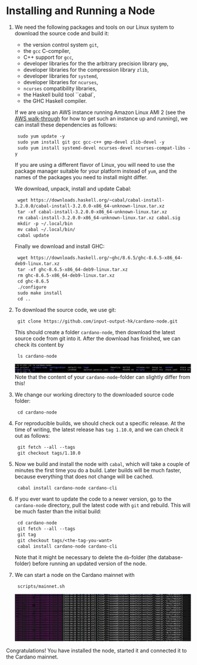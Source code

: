 # Installing and Running a Node

1. We need the following packages and tools on our Linux system to download the source code and build it:
    - the version control system ``git``,
    - the ``gcc`` C-compiler,
    - C++ support for ``gcc``,
    - developer libraries for the the arbitrary precision library ``gmp``,
    - developer libraries for the compression library ``zlib``,
    - developer libraries for ``systemd``,
    - developer libraries for ``ncurses``,
    - ``ncurses`` compatibility libraries,
    - the Haskell build tool ``cabal`,
    - the GHC Haskell compiler.

   If we are using an AWS instance running Amazon Linux AMI 2 (see the [AWS walk-through](AWS.md) for how to get such an instance up and running), 
   we can install these dependencies as follows:

        sudo yum update -y
        sudo yum install git gcc gcc-c++ gmp-devel zlib-devel -y
        sudo yum install systemd-devel ncurses-devel ncurses-compat-libs -y

   If you are using a different flavor of Linux, you will need to use the package manager suitable for your platform instead of ``yum``,
   and the names of the packages you need to install might differ.

   We download, unpack, install and update Cabal:

        wget https://downloads.haskell.org/~cabal/cabal-install-3.2.0.0/cabal-install-3.2.0.0-x86_64-unknown-linux.tar.xz
        tar -xf cabal-install-3.2.0.0-x86_64-unknown-linux.tar.xz
        rm cabal-install-3.2.0.0-x86_64-unknown-linux.tar.xz cabal.sig
        mkdir -p ~/.local/bin
        mv cabal ~/.local/bin/
        cabal update

   Finally we download and install GHC:

        wget https://downloads.haskell.org/~ghc/8.6.5/ghc-8.6.5-x86_64-deb9-linux.tar.xz
        tar -xf ghc-8.6.5-x86_64-deb9-linux.tar.xz
        rm ghc-8.6.5-x86_64-deb9-linux.tar.xz
        cd ghc-8.6.5
        ./configure
        sudo make install
        cd ..

2. To download the source code, we use git:

        git clone https://github.com/input-output-hk/cardano-node.git

   This should create a folder ``cardano-node``, then download the latest source code from git into it.
   After the download has finished, we can check its content by

        ls cardano-node

   ![Content of folder ``cardano-node``.](images/ls-cardano-node.png)
   Note that the content of your ``cardano-node``-folder can slightly differ from this!

3. We change our working directory to the downloaded source code folder:

        cd cardano-node

4. For reproducible builds, we should check out a specific release. At the time of writing, the latest release has `tag 1.10.0`, and we can check it out as follows:

        git fetch --all --tags
        git checkout tags/1.10.0

5. Now we build and install the node with ``cabal``, 
   which will take a couple of minutes the first time you do a build. Later builds will be much faster, because everything that does not change will be cached.

        cabal install cardano-node cardano-cli

6. If you ever want to update the code to a newer version, go to the ``cardano-node`` directory, pull the latest code with ``git`` and rebuild. 
   This will be much faster than the initial build:

        cd cardano-node
        git fetch --all --tags
        git tag
        git checkout tags/<the-tag-you-want>
        cabal install cardano-node cardano-cli

   Note that it might be necessary to delete the `db`-folder (the database-folder) before running an updated version of the node.

7. We can start a node on the Cardano mainnet with

        scripts/mainnet.sh

   ![Node running on mainnet.](images/mainnet.png)

Congratulations! You have installed the node, started it and connected it to the Cardano mainnet.
